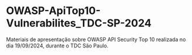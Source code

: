 # OWASP-ApiTop10-Vulnerabilites_TDC-SP-2024
Materiais de apresentação sobre OWASP API Security Top 10 realizada no dia 19/09/2024, durante o TDC São Paulo.
